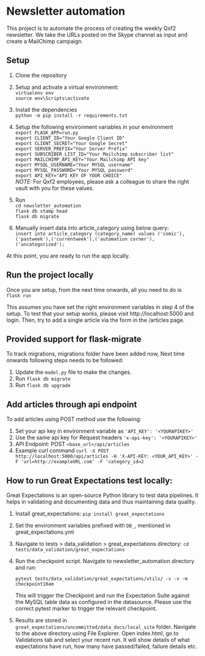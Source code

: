 # Newsletter automation
This project is to automate the process of creating the weekly Qxf2 newsletter. We take the URLs posted on the Skype channel as input and create a MailChimp campaign.

## Setup
  1. Clone the repository

  2. Setup and activate a virtual environment: </br>
    `virtualenv env` <br />
    `source env\Scripts\activate` <br />

  3. Install the dependencies </br>
    `python -m pip install -r requirements.txt`

  4. Setup the following environment variables in your environment<br>
    `export FLASK_APP=run.py`<br>
    `export CLIENT_ID="Your Google Client ID"`<br>
    `export CLIENT_SECRET="Your Google Secret"`<br>
    `export SERVER_PREFIX="Your Server Prefix"`<br>
    `export SUBSCRIBER_LIST_ID="Your Mailchimp subscriber list"`<br>
    `export MAILCHIMP_API_KEY="Your Mailchimp API key"`<br>
    `export MYSQL_USERNAME="Your MYSQL username"`<br>
    `export MYSQL_PASSWORD="Your MYSQL password"`<br>
    `export API_KEY="API KEY OF YOUR CHOICE"`<br>
    *NOTE:* For Qxf2 employees, please ask a colleague to share the right vault with you for these values.

  5. Run <br>
    `cd newsletter_automation`<br>
    `flask db stamp head`<br>
    `flask db migrate`<br>

  6. Manually insert data into article_category using below query: <br>
     `insert into article_category (category_name) values ('comic'),('pastweek'),('currentweek'),('automation corner'),('uncategorized');`<br>

At this point, you are ready to run the app locally.

 ## Run the project locally
Once you are setup, from the next time onwards, all you need to do is<br>
    `flask run`

This assumes you have set the right environment variables in step 4 of the setup. To test that your setup works, please visit http://localhost:5000 and login. Then, try to add a single article via the form in the /articles page.

## Provided support for flask-migrate
  To track migrations, migrations folder have been added now, Next time onwards following steps needs to be followed:
  1. Update the `model.py` file to make the changes.
  2. Run `flask db migrate`
  3. Run `flask db upgrade`

## Add articles through api endpoint
  To add articles using POST method use the following:
  1. Set your api key in environment variable as `'API_KEY': '<YOURAPIKEY>'`
  2. Use the same api key for Request headers `'x-api-key': '<YOURAPIKEY>'`
  3. API Endpoint: POST `<base_url>/api/articles`
  4. Example curl command ` curl -X POST http://localhost:5000/api/articles -H 'X-API-KEY: <YOUR_API_KEY>' -F 'url=http://exampleURL.com' -F 'category_id=2 `

## How to run Great Expectations test locally:
Great Expectations is an open-source Python library to test data pipelines. It helps in validating and documenting data and thus maintaining data quality.

1. Install great_expectations:
   `pip install great_expectations`

2. Set the environment variables prefixed with `DB_`, mentioned in great_expectations.yml

3. Navigate to tests > data_validation > great_expectations directory:
   `cd tests/data_validation/great_expectations`

4. Run the checkpoint script.
   Navigate to newsletter_automation directory and run:

   `pytest tests/data_validation/great_expectations/utils/ -s -v -m checkpoint10am`

   This will trigger the Checkpoint and run the Expectation Suite against the MySQL table data as configured in the datasource. Please use the correct pytest marker to trigger the relevant checkpoint.


5. Results are stored in `great_expectations/uncommitted/data_docs/local_site` folder.
  Navigate to the above directory using File Explorer.
  Open index.html, go to Validations tab and select your recent run.
  It will show details of what expectations have run, how many have passed/failed, failure details etc.
